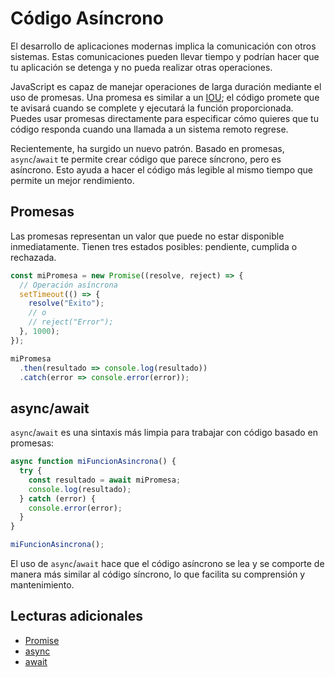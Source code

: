 # Código Asíncrono

El desarrollo de aplicaciones modernas implica la comunicación con otros sistemas. Estas comunicaciones pueden llevar tiempo y podrían hacer que tu aplicación se detenga y no pueda realizar otras operaciones.

JavaScript es capaz de manejar operaciones de larga duración mediante el uso de promesas. Una promesa es similar a un [IOU](https://es.wikipedia.org/wiki/IOU); el código promete que te avisará cuando se complete y ejecutará la función proporcionada. Puedes usar promesas directamente para especificar cómo quieres que tu código responda cuando una llamada a un sistema remoto regrese.

Recientemente, ha surgido un nuevo patrón. Basado en promesas, `async`/`await` te permite crear código que parece síncrono, pero es asíncrono. Esto ayuda a hacer el código más legible al mismo tiempo que permite un mejor rendimiento.

## Promesas

Las promesas representan un valor que puede no estar disponible inmediatamente. Tienen tres estados posibles: pendiente, cumplida o rechazada.

```javascript
const miPromesa = new Promise((resolve, reject) => {
  // Operación asíncrona
  setTimeout(() => {
    resolve("Éxito");
    // o
    // reject("Error");
  }, 1000);
});

miPromesa
  .then(resultado => console.log(resultado))
  .catch(error => console.error(error));
```

## async/await

`async`/`await` es una sintaxis más limpia para trabajar con código basado en promesas:

```javascript
async function miFuncionAsincrona() {
  try {
    const resultado = await miPromesa;
    console.log(resultado);
  } catch (error) {
    console.error(error);
  }
}

miFuncionAsincrona();
```

El uso de `async`/`await` hace que el código asíncrono se lea y se comporte de manera más similar al código síncrono, lo que facilita su comprensión y mantenimiento.

## Lecturas adicionales

- [Promise](https://developer.mozilla.org/es/docs/Web/JavaScript/Reference/Global_Objects/Promise)
- [async](https://developer.mozilla.org/es/docs/Web/JavaScript/Reference/Statements/async_function)
- [await](https://developer.mozilla.org/es/docs/Web/JavaScript/Reference/Operators/await)
